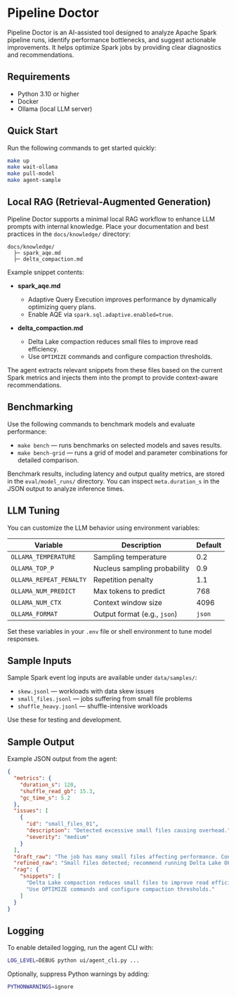 # Pipeline Doctor

Pipeline Doctor is an AI-assisted tool designed to analyze Apache Spark pipeline runs, identify performance bottlenecks, and suggest actionable improvements. It helps optimize Spark jobs by providing clear diagnostics and recommendations.

## Requirements

- Python 3.10 or higher  
- Docker  
- Ollama (local LLM server)

## Quick Start

Run the following commands to get started quickly:

```bash
make up
make wait-ollama
make pull-model
make agent-sample
```

## Local RAG (Retrieval-Augmented Generation)

Pipeline Doctor supports a minimal local RAG workflow to enhance LLM prompts with internal knowledge. Place your documentation and best practices in the `docs/knowledge/` directory:

```
docs/knowledge/
  ├─ spark_aqe.md
  ├─ delta_compaction.md
```

Example snippet contents:

- **spark_aqe.md**  
  - Adaptive Query Execution improves performance by dynamically optimizing query plans.  
  - Enable AQE via `spark.sql.adaptive.enabled=true`.

- **delta_compaction.md**  
  - Delta Lake compaction reduces small files to improve read efficiency.  
  - Use `OPTIMIZE` commands and configure compaction thresholds.

The agent extracts relevant snippets from these files based on the current Spark metrics and injects them into the prompt to provide context-aware recommendations.

## Benchmarking

Use the following commands to benchmark models and evaluate performance:

- `make bench` — runs benchmarks on selected models and saves results.  
- `make bench-grid` — runs a grid of model and parameter combinations for detailed comparison.

Benchmark results, including latency and output quality metrics, are stored in the `eval/model_runs/` directory. You can inspect `meta.duration_s` in the JSON output to analyze inference times.

## LLM Tuning

You can customize the LLM behavior using environment variables:

| Variable              | Description                       | Default |
|-----------------------|---------------------------------|---------|
| `OLLAMA_TEMPERATURE`  | Sampling temperature             | 0.2     |
| `OLLAMA_TOP_P`        | Nucleus sampling probability     | 0.9     |
| `OLLAMA_REPEAT_PENALTY` | Repetition penalty             | 1.1     |
| `OLLAMA_NUM_PREDICT`  | Max tokens to predict            | 768     |
| `OLLAMA_NUM_CTX`      | Context window size              | 4096    |
| `OLLAMA_FORMAT`       | Output format (e.g., `json`)     | `json`  |

Set these variables in your `.env` file or shell environment to tune model responses.

## Sample Inputs

Sample Spark event log inputs are available under `data/samples/`:

- `skew.jsonl` — workloads with data skew issues  
- `small_files.jsonl` — jobs suffering from small file problems  
- `shuffle_heavy.jsonl` — shuffle-intensive workloads

Use these for testing and development.

## Sample Output

Example JSON output from the agent:

```json
{
  "metrics": {
    "duration_s": 120,
    "shuffle_read_gb": 15.3,
    "gc_time_s": 5.2
  },
  "issues": [
    {
      "id": "small_files_01",
      "description": "Detected excessive small files causing overhead.",
      "severity": "medium"
    }
  ],
  "draft_raw": "The job has many small files affecting performance. Consider compaction.",
  "refined_raw": "Small files detected; recommend running Delta Lake OPTIMIZE to improve read efficiency.",
  "rag": {
    "snippets": [
      "Delta Lake compaction reduces small files to improve read efficiency.",
      "Use OPTIMIZE commands and configure compaction thresholds."
    ]
  }
}
```

## Logging

To enable detailed logging, run the agent CLI with:

```bash
LOG_LEVEL=DEBUG python ui/agent_cli.py ...
```

Optionally, suppress Python warnings by adding:

```bash
PYTHONWARNINGS=ignore
```